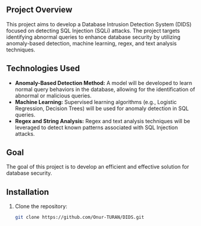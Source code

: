 
## Project Overview
This project aims to develop a Database Intrusion Detection System (DIDS) focused on detecting SQL Injection (SQLi) attacks. The project targets identifying abnormal queries to enhance database security by utilizing anomaly-based detection, machine learning, regex, and text analysis techniques.

## Technologies Used
- **Anomaly-Based Detection Method:** A model will be developed to learn normal query behaviors in the database, allowing for the identification of abnormal or malicious queries.
- **Machine Learning:** Supervised learning algorithms (e.g., Logistic Regression, Decision Trees) will be used for anomaly detection in SQL queries.
- **Regex and String Analysis:** Regex and text analysis techniques will be leveraged to detect known patterns associated with SQL Injection attacks.

## Goal
The goal of this project is to develop an efficient and effective solution for database security.

## Installation
1. Clone the repository:
   ```bash
   git clone https://github.com/Onur-TURAN/DIDS.git
